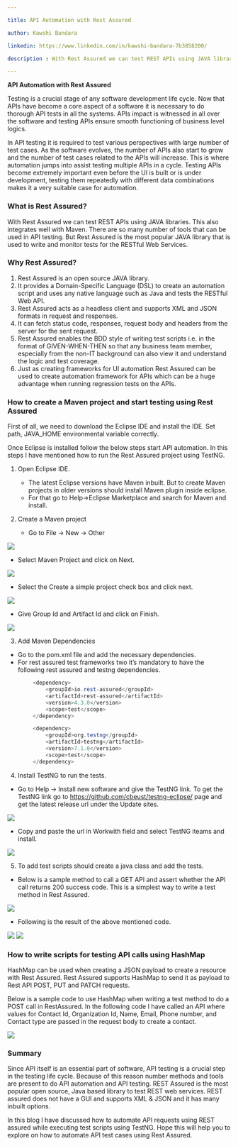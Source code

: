 ```yaml
---

title: API Automation with Rest Assured 

author: Kawshi Bandara

linkedin: https://www.linkedin.com/in/kawshi-bandara-7b3858200/

description : With Rest Assured we can test REST APIs using JAVA libraries. This also integrates well with Maven. There are so many number of tools that can be used in API testing. But Rest Assured is the most popular JAVA library that is used to write and monitor tests for the RESTful Web Services.

---
```


**API Automation with Rest Assured**

Testing is a crucial stage of any software development life cycle. Now that APIs have become a core aspect of a software it is necessary to do thorough API tests in all the systems. APIs impact is witnessed in all over the software and testing APIs ensure smooth functioning of business level logics. 

In API testing it is required to test various perspectives with large number of test cases. As the software evolves, the number of APIs also start to grow and the number of test cases related to the APIs will increase. This is where automation jumps into assist testing multiple APIs in a cycle. Testing APIs become extremely important even before the UI is built or is under development, testing them repeatedly with different data combinations makes it a very suitable case for automation. 

### **What is Rest Assured?**

With Rest Assured we can test REST APIs using JAVA libraries. This also integrates well with Maven. There are so many number of tools that can be used in API testing. But Rest Assured is the most popular JAVA library that is used to write and monitor tests for the RESTful Web Services.  

### **Why Rest Assured?**

1. Rest Assured is an open source JAVA library.
1. It provides a Domain-Specific Language (DSL) to create an automation script and uses any native language such as Java and tests the RESTful Web API.
1. Rest Assured acts as a headless client and supports XML and JSON formats in request and responses.
1. It can fetch status code, responses, request body and headers from the server for the sent request.
1. Rest Assured enables the BDD style of writing test scripts i.e. in the format of GIVEN-WHEN-THEN so that any business team member, especially from the non-IT background can also view it and understand the logic and test coverage.
1. Just as creating frameworks for UI automation Rest Assured can be used to create automation framework for APIs which can be a huge advantage when running regression tests on the APIs.

### **How to create a Maven project and start testing using Rest Assured**

First of all, we need to download the Eclipse IDE and install the IDE. Set path, JAVA_HOME environmental variable correctly. 

Once Eclipse is installed follow the below steps start API automation. In this steps I have mentioned how to run the Rest Assured project using TestNG.

1. Open Eclipse IDE.
    - The latest Eclipse versions have Maven inbuilt. But to create Maven projects in older versions should install Maven plugin inside eclipse. 
    - For that go to Help->Eclipse Marketplace and search for Maven and install.

1. Create a Maven project
    - Go to File -> New -> Other

<img src="/img/kb_1_2021_07_30.png"/>

- Select Maven Project and click on Next.

<img src="/img/kb_2_2021_07_30.png"/>

- Select the Create a simple project check box and click next.

<img src="/img/kb_3_2021_07_30.png"/>

- Give Group Id and Artifact Id and click on Finish.

<img src="/img/kb_4_2021_07_30.png"/>

3. Add Maven Dependencies

- Go to the pom.xml file and add the necessary dependencies. 
- For rest assured test frameworks two it’s mandatory to have the following rest assured and testng dependencies.

```java
        <dependency>
            <groupId>io.rest-assured</groupId>
            <artifactId>rest-assured</artifactId>
            <version>4.3.0</version>
            <scope>test</scope>
        </dependency>

        <dependency>
            <groupId>org.testng</groupId>
            <artifactId>testng</artifactId>
            <version>7.1.0</version>
            <scope>test</scope>
        </dependency>
```

4.	Install TestNG to run the tests.

- Go to Help -> Install new software and give the TestNG link. To get the TestNG link go to https://github.com/cbeust/testng-eclipse/ page and get the latest release url under the Update sites.

<img src="/img/kb_5_2021_07_30.png"/>

- Copy and paste the url in Workwith field and select TestNG iteams and install.

<img src="/img/kb_6_2021_07_30.png"/>

5.	To add test scripts should create a java class and add the tests.

- Below is a sample method to call a GET API and assert whether the API call returns 200 success code. This is a simplest way to write a test method in Rest Assured.

<img src="/img/kb_7_2021_07_30.png"/>

- Following is the result of the above mentioned code.

<img src="/img/kb_8_2021_07_30.png"/>

<img src="/img/kb_9_2021_07_30.png"/>

### **How to write scripts for testing API calls using HashMap**

HashMap can be used when creating a JSON payload to create a resource with Rest Assured. Rest Assured supports HashMap to send it as payload to Rest API POST, PUT and PATCH requests.

Below is a sample code to use HashMap when writing a test method to do a POST call in RestAssured. In the following code I have called an API where values for Contact Id, Organization Id, Name, Email, Phone number, and Contact type are passed in the request body to create a contact.

<img src="/img/kb_10_2021_07_30.png"/>

### **Summary**

Since API itself is an essential part of software, API testing is a crucial step in the testing life cycle. Because of this reason number methods and tools are present to do API automation and API testing. REST Assured is the most popular open source, Java based library to test REST web services. REST assured does not have a GUI and supports XML & JSON and it has many inbuilt options.

In this blog I have discussed how to automate API requests using REST assured while executing test scripts using TestNG. Hope this will help you to explore on how to automate API test cases using Rest Assured.


